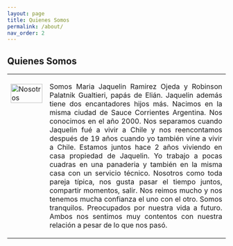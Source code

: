 ```yaml
---
layout: page
title: Quienes Somos
permalink: /about/
nav_order: 2
---
```


<td><h2>Quienes Somos</h2>

<table style="notable">
<td style="vertical-align:top">
<br>
 <img src="/elianbebe/assets/images/20200606_194653.jpg" alt="Nosotros" width="100%"/>
</td>
<td style="vertical-align:top">
<p style="text-align:justify;vertical-align:top">
Somos Maria Jaquelin Ramirez Ojeda y Robinson Palatnik Gualtieri, papás de Elián. Jaquelin además tiene dos encantadores hijos más. Nacimos en la misma ciudad de Sauce Corrientes Argentina. Nos conocimos en el año 2000. Nos separamos cuando Jaquelin fué a vivir a Chile y nos reencontamos después de 19 años cuando yo también vine a vivir a Chile. Estamos juntos hace 2 años viviendo en casa propiedad de Jaquelin. Yo trabajo a pocas cuadras en una panaderia y también en la misma casa con un servicio técnico. Nosotros como toda pareja típica, nos gusta pasar el tiempo juntos, compartir momentos, salir. Nos reimos mucho y nos tenemos mucha confianza el uno con el otro. Somos tranquilos. Preocupados por nuestra vida a futuro. Ambos nos sentimos muy contentos con nuestra relación a pesar de lo que nos pasó.
</p>
</td>
</table>



